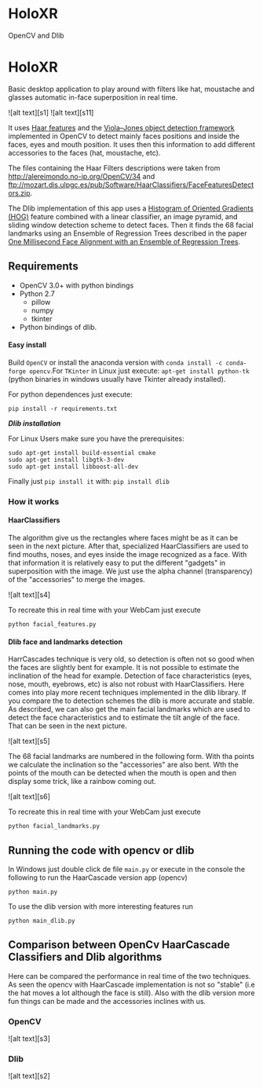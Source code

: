 # HoloXR
OpenCV and Dlib
# HoloXR
Basic desktop application to play around with filters like hat, moustache and glasses automatic in-face superposition in real time.

![alt text][s1] ![alt text][s11]


It uses [Haar features](https://en.wikipedia.org/wiki/Haar-like_features) and the [Viola–Jones object detection framework
](https://en.wikipedia.org/wiki/Viola%E2%80%93Jones_object_detection_framework) implemented in OpenCV to detect mainly faces positions and inside the faces, eyes and mouth position. It uses then this information to add different accessories to the faces (hat, moustache, etc).

The files containing the Haar Filters descriptions were taken from http://alereimondo.no-ip.org/OpenCV/34 and ftp://mozart.dis.ulpgc.es/pub/Software/HaarClassifiers/FaceFeaturesDetectors.zip.

The Dlib implementation of this app uses a [Histogram of Oriented Gradients (HOG)](https://en.wikipedia.org/wiki/Histogram_of_oriented_gradients) feature combined with a linear classifier, an image pyramid, and sliding window detection scheme to detect faces. Then it finds the 68 facial landmarks using an Ensemble of Regression Trees described in the paper [One Millisecond Face Alignment with an Ensemble of Regression Trees](https://pdfs.semanticscholar.org/d78b/6a5b0dcaa81b1faea5fb0000045a62513567.pdf).


## Requirements
* OpenCV 3.0+ with python bindings
* Python 2.7
     * pillow
     * numpy
     * tkinter
* Python bindings of dlib.


#### Easy install
Build `OpenCV` or install the anaconda version with `conda install -c conda-forge opencv`.For `TKinter` in Linux just execute: `apt-get install python-tk` (python binaries in windows usually have Tkinter already installed).

For python dependences just execute:

```
pip install -r requirements.txt
```

***Dlib installation***

For Linux Users make sure you have the prerequisites:
```
sudo apt-get install build-essential cmake
sudo apt-get install libgtk-3-dev
sudo apt-get install libboost-all-dev
```
Finally just `pip install it` with: `pip install dlib`


### How it works
#### HaarClassifiers
The algorithm give us the rectangles where faces might be as it can be seen in the next picture. After that, specialized HaarClassifiers are used to find mouths, noses, and eyes inside the image recognized as a face. With that information it is relatively easy to put the different "gadgets" in superposition with the image. We just use the alpha channel (transparency) of the "accessories" to merge the images.

![alt text][s4]

To recreate this in real time with your WebCam just execute

```
python facial_features.py
```


#### Dlib face and landmarks detection
HarrCascades technique is very old, so detection is often not so good when the faces are slightly bent for example. It is not possible to estimate the inclination of the head for example. Detection of face characteristics (eyes, nose, mouth, eyebrows, etc) is also not robust with HaarClassifiers. Here comes into play more recent techniques implemented in the dlib library. If you compare the to detection schemes the dlib is more accurate and stable. As described, we can also get the main facial landmarks which are used to detect the face characteristics and to estimate the tilt angle of the face. That can be seen in the next picture.

![alt text][s5]

The 68 facial landmarks are numbered in the following form. With tha points we calculate the inclination so the "accessories" are also bent. Wth the points of the mouth can be detected when the mouth is open and then display some trick, like a rainbow coming out.

![alt text][s6]

To recreate this in real time with your WebCam just execute

```
python facial_landmarks.py
```

## Running the code with opencv or dlib
In Windows just double click de file `main.py` or execute in the console the following to run the HaarCascade version app (opencv)

```
python main.py
```

To use the dlib version with more interesting features run
```
python main_dlib.py
```


## Comparison between OpenCv HaarCascade Classifiers and Dlib algorithms
Here can be compared the performance in real time of the two techniques. As seen the opencv with HaarCascade  implementation is not so "stable" (i.e the hat moves a lot although the face is still). Also with the dlib version more fun things can be made and the accessories inclines with us.

### OpenCV
![alt text][s3]
### Dlib
![alt text][s2]


